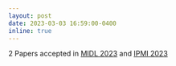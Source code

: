 ```yaml
---
layout: post
date: 2023-03-03 16:59:00-0400
inline: true
---
```


2 Papers accepted in [MIDL 2023](https://2023.midl.io/) and [IPMI 2023](https://www.ipmi2023.org/en/)
